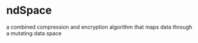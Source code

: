 # ndSpace
a combined compression and encryption algorithm that maps data through a mutating data space
